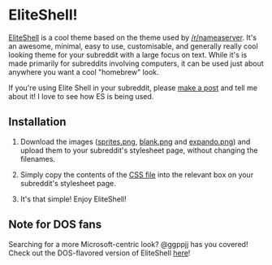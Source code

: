 # EliteShell!

[EliteShell](https://www.reddit.com/r/eliteshell) is a cool theme based on the theme used by [/r/nameaserver](https://www.reddit.com/r/nameaserver). It's an awesome, minimal, easy to use, customisable, and generally really cool looking theme for your subreddit with a large focus on text. While it's is made primarily for subreddits involving computers, it can be used just about anywhere you want a cool "homebrew" look.

If you're using Elite Shell in your subreddit, please [make a post](https://www.reddit.com/r/eliteshell/submit?title=/r/YourSub%20is%20using%20EliteShell!) and tell me about it! I love to see how ES is being used.

## Installation

1. Download the images ([sprites.png](https://raw.githubusercontent.com/ctrezevant/eliteshell/master/sprites.png), [blank.png](https://raw.github.com/ggppjj/eliteshell/blob/master/blank.png) and [expando.png](https://raw.githubusercontent.com/ctrezevant/eliteshell/master/expando.png)) and upload them to your subreddit's stylesheet page, without changing the filenames.

2. Simply copy the contents of the [CSS file](https://github.com/ctrezevant/eliteshell/blob/master/eliteshell.css) into the relevant box on your subreddit's stylesheet page.

3. It's that simple! Enjoy EliteShell!


## Note for DOS fans

Searching for a more Microsoft-centric look? @ggppjj has you covered! Check out the DOS-flavored version of EliteShell [here](https://github.com/ggppjj/eliteshell)!
